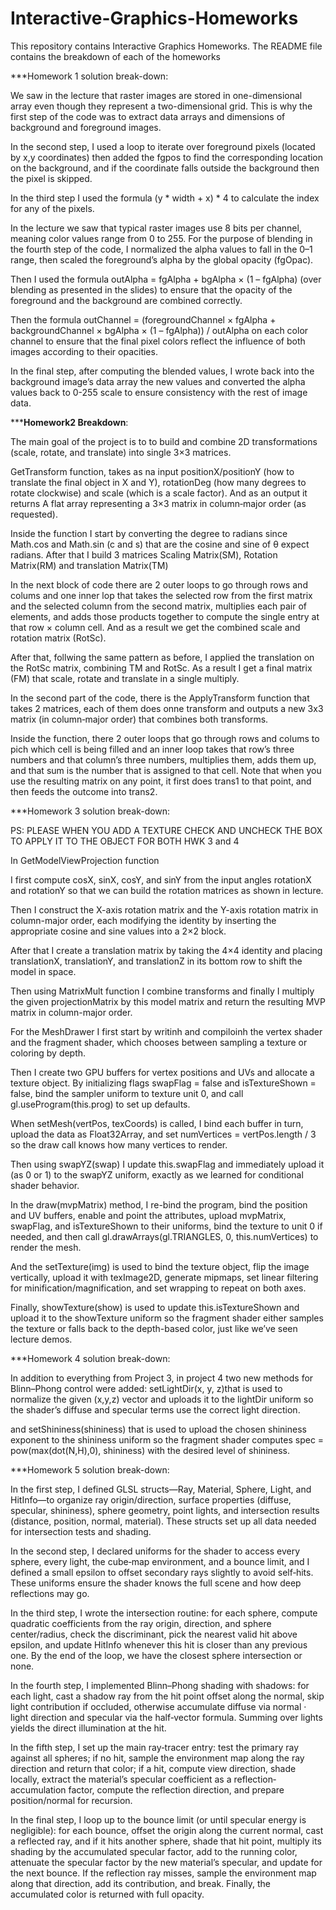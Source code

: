 # Interactive-Graphics-Homeworks
This repository contains Interactive Graphics Homeworks.
The README file contains the breakdown of each of the homeworks

***Homework 1 solution break-down: 

We saw in the lecture that raster images are stored in one-dimensional array even though they represent a two-dimensional grid. This is why the first step of the code was to extract data arrays and dimensions of background and foreground images.

In the second step, I used a loop to iterate over foreground pixels (located by x,y coordinates) then added the fgpos to find the corresponding location on the background, and if the coordinate falls outside the background then the pixel is skipped.

In the third step I used the formula (y * width + x) * 4 to calculate the index for any of the pixels.

In the lecture we saw that typical raster images use 8 bits per channel, meaning color values range from 0 to 255. For the purpose of blending in the fourth step of the code, I normalized the alpha values to fall in the 0–1 range, then scaled the foreground’s alpha by the global opacity (fgOpac). 

Then I used the formula outAlpha = fgAlpha + bgAlpha × (1 – fgAlpha) (over blending as presented in the slides) to ensure that the opacity of the foreground and the background are combined correctly.

Then the formula outChannel = (foregroundChannel × fgAlpha + backgroundChannel × bgAlpha × (1 – fgAlpha)) / outAlpha  on each color channel to ensure that the final pixel colors reflect the influence of both images according to their opacities.

In the final step, after computing the blended values, I wrote back into the background image’s data array the new values and converted the alpha values back to 0-255 scale to ensure consistency with the rest of image data.

*****Homework2 Breakdown**:

The main goal of the project is to  to build and combine 2D transformations (scale, rotate, and translate) into single 3×3 matrices.

GetTransform function, takes as na input positionX/positionY (how to translate the final object in X and Y), rotationDeg (how many degrees to rotate clockwise) and scale (which is a scale factor). And as an output it returns A flat array representing a 3×3 matrix in column‑major order (as requested).

Inside the function I start by converting the degree to radians since Math.cos and Math.sin (c and s) that are the cosine and sine of θ expect radians.
After that I build 3 matrices Scaling Matrix(SM), Rotation Matrix(RM) and translation Matrix(TM)

In the next block of code there are 2 outer loops to go through rows and colums and one inner lop that  takes the selected row from the first matrix and the selected column from the second matrix, multiplies each pair of elements, and adds those products together to compute the single entry at that row × column cell. And as a result we get the combined scale and rotation matrix (RotSc).

After that, follwing the same pattern as before, I applied the translation on the RotSc matrix, combining TM and RotSc. As a result I get a final matrix (FM) that scale, rotate and translate in a single multiply.

In the second part of the code, there is the ApplyTransform function that takes 2 matrices, each of them does onne transform and outputs a new 3x3 matrix (in column‑major order) that combines both transforms.

Inside the function, there 2 outer loops that go through rows and colums to pich which cell is being filled and an inner loop takes that row’s three numbers and that column’s three numbers, multiplies them, adds them up, and that sum is the number that is assigned to that cell. Note that when you use the resulting matrix on any point, it first does trans1 to that point, and then feeds the outcome into trans2.

***Homework 3 solution break-down: 

PS: PLEASE WHEN YOU ADD A TEXTURE CHECK AND UNCHECK THE BOX TO APPLY IT TO THE OBJECT FOR BOTH HWK 3 and 4

In GetModelViewProjection function

I first compute cosX, sinX, cosY, and sinY from the input angles rotationX and rotationY so that we can build the rotation matrices as shown in lecture.

Then I construct the X-axis rotation matrix and the Y-axis rotation matrix in column-major order, each modifying the identity by inserting the appropriate cosine and sine values into a 2×2 block.

After that I create a translation matrix by taking the 4×4 identity and placing translationX, translationY, and translationZ in its bottom row to shift the model in space.

Then using MatrixMult function I combine transforms and finally I multiply the given projectionMatrix by this model matrix and return the resulting MVP matrix in column-major order.

For the MeshDrawer
I first start by writinh and compiloinh the vertex shader and the fragment shader, which chooses between sampling a texture or coloring by depth.

Then I create two GPU buffers for vertex positions and UVs and allocate a texture object. By initializing flags swapFlag = false and isTextureShown = false, bind the sampler uniform to texture unit 0, and call gl.useProgram(this.prog) to set up defaults.

When setMesh(vertPos, texCoords) is called, I bind each buffer in turn, upload the data as Float32Array, and set numVertices = vertPos.length / 3 so the draw call knows how many vertices to render.

Then using swapYZ(swap) I update this.swapFlag and immediately upload it (as 0 or 1) to the swapYZ uniform, exactly as we learned for conditional shader behavior.

In the draw(mvpMatrix) method, I re-bind the program, bind the position and UV buffers, enable and point the attributes, upload mvpMatrix, swapFlag, and isTextureShown to their uniforms, bind the texture to unit 0 if needed, and then call gl.drawArrays(gl.TRIANGLES, 0, this.numVertices) to render the mesh.

And the setTexture(img) is used to bind the texture object, flip the image vertically, upload it with texImage2D, generate mipmaps, set linear filtering for minification/magnification, and set wrapping to repeat on both axes.

Finally, showTexture(show) is used to update this.isTextureShown and upload it to the showTexture uniform so the fragment shader either samples the texture or falls back to the depth-based color, just like we’ve seen lecture demos.

***Homework 4 solution break-down: 

In addition to everything from Project 3, in project 4 two new methods for Blinn–Phong control were added:
setLightDir(x, y, z)that is used to normalize  the given (x,y,z) vector and uploads it to the lightDir uniform so the shader’s diffuse and specular terms use the correct light direction.

and setShininess(shininess) that is used to upload the chosen shininess exponent to the shininess uniform so the fragment shader computes spec = pow(max(dot(N,H),0), shininess) with the desired level of shininess.

***Homework 5 solution break-down: 

In the first step, I defined GLSL structs—Ray, Material, Sphere, Light, and HitInfo—to organize ray origin/direction, surface properties (diffuse, specular, shininess), sphere geometry, point lights, and intersection results (distance, position, normal, material). These structs set up all data needed for intersection tests and shading.

In the second step, I declared uniforms for the shader to access every sphere, every light, the cube‐map environment, and a bounce limit, and I defined a small epsilon to offset secondary rays slightly to avoid self‐hits. These uniforms ensure the shader knows the full scene and how deep reflections may go.

In the third step, I wrote the intersection routine: for each sphere, compute quadratic coefficients from the ray origin, direction, and sphere center/radius, check the discriminant, pick the nearest valid hit above epsilon, and update HitInfo whenever this hit is closer than any previous one. By the end of the loop, we have the closest sphere intersection or none.

In the fourth step, I implemented Blinn–Phong shading with shadows: for each light, cast a shadow ray from the hit point offset along the normal, skip light contribution if occluded, otherwise accumulate diffuse via normal · light direction and specular via the half‐vector formula. Summing over lights yields the direct illumination at the hit.

In the fifth step, I set up the main ray‐tracer entry: test the primary ray against all spheres; if no hit, sample the environment map along the ray direction and return that color; if a hit, compute view direction, shade locally, extract the material’s specular coefficient as a reflection‐accumulation factor, compute the reflection direction, and prepare position/normal for recursion.

In the final step, I loop up to the bounce limit (or until specular energy is negligible): for each bounce, offset the origin along the current normal, cast a reflected ray, and if it hits another sphere, shade that hit point, multiply its shading by the accumulated specular factor, add to the running color, attenuate the specular factor by the new material’s specular, and update for the next bounce. If the reflection ray misses, sample the environment map along that direction, add its contribution, and break. Finally, the accumulated color is returned with full opacity.
